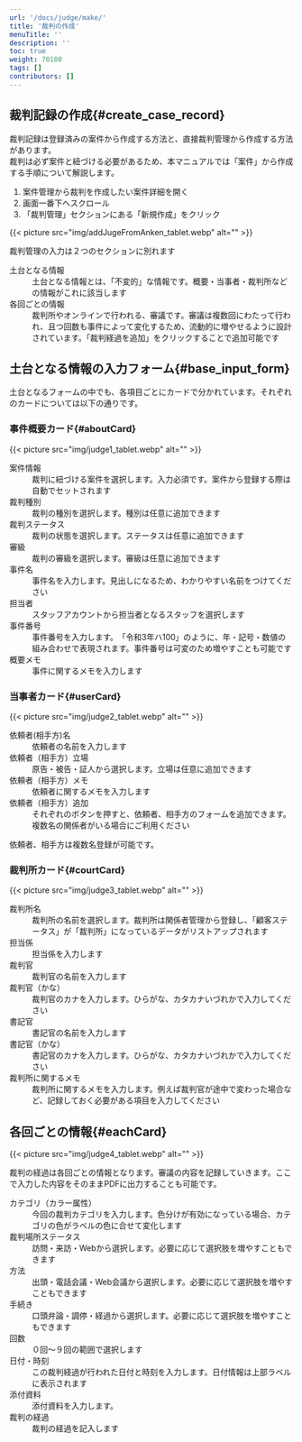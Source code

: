 ```yaml
---
url: '/docs/judge/make/'
title: '裁判の作成'
menuTitle: ''
description: ''
toc: true
weight: 70100
tags: []
contributors: []
---
```


## 裁判記録の作成{#create_case_record}

裁判記録は登録済みの案件から作成する方法と、直接裁判管理から作成する方法があります。  
裁判は必ず案件と紐づける必要があるため、本マニュアルでは「案件」から作成する手順について解説します。

1. 案件管理から裁判を作成したい案件詳細を開く
2. 画面一番下へスクロール
3. 「裁判管理」セクションにある「新規作成」をクリック

{{< picture src="img/addJugeFromAnken_tablet.webp" alt="" >}}

裁判管理の入力は２つのセクションに別れます

<dl class="basic">
<dt>土台となる情報</dt>
<dd>土台となる情報とは、「不変的」な情報です。概要・当事者・裁判所などの情報がこれに該当します</dd>
<dt>各回ごとの情報</dt>
<dd>裁判所やオンラインで行われる、審議です。審議は複数回にわたって行われ、且つ回数も事件によって変化するため、流動的に増やせるように設計されています。「裁判経過を追加」をクリックすることで追加可能です</dd>
</dl>

## 土台となる情報の入力フォーム{#base_input_form}

土台となるフォームの中でも、各項目ごとにカードで分かれています。それぞれのカードについては以下の通りです。

### 事件概要カード{#aboutCard}

{{< picture src="img/judge1_tablet.webp" alt="" >}}

<dl class="basic">
<dt>案件情報</dt>
<dd>裁判に紐づける案件を選択します。入力必須です。案件から登録する際は自動でセットされます</dd>
<dt>裁判種別</dt>
<dd>裁判の種別を選択します。種別は任意に追加できます</dd>
<dt>裁判ステータス</dt>
<dd>裁判の状態を選択します。ステータスは任意に追加できます</dd>
<dt>審級</dt>
<dd>裁判の審級を選択します。審級は任意に追加できます</dd>
<dt>事件名</dt>
<dd>事件名を入力します。見出しになるため、わかりやすい名前をつけてください</dd>
<dt>担当者</dt>
<dd>スタッフアカウントから担当者となるスタッフを選択します</dd>
<dt>事件番号</dt>
<dd>事件番号を入力します。　「令和3年ハ100」のように、年・記号・数値の組み合わせで表現されます。事件番号は可変のため増やすことも可能です</dd>
<dt>概要メモ</dt>
<dd>事件に関するメモを入力します</dd>
</dl>

### 当事者カード{#userCard}

{{< picture src="img/judge2_tablet.webp" alt="" >}}

<dl class="basic">
<dt>依頼者(相手方)名</dt>
<dd>依頼者の名前を入力します</dd>
<dt>依頼者（相手方）立場</dt>
<dd>原告・被告・証人から選択します。立場は任意に追加できます</dd>
<dt>依頼者（相手方）メモ</dt>
<dd>依頼者に関するメモを入力します</dd>
<dt>依頼者（相手方）追加</dt>
<dd>それぞれのボタンを押すと、依頼者、相手方のフォームを追加できます。複数名の関係者がいる場合にご利用ください</dd>
</dl>

依頼者、相手方は複数名登録が可能です。

### 裁判所カード{#courtCard}

{{< picture src="img/judge3_tablet.webp" alt="" >}}

<dl class="basic">
<dt>裁判所名</dt>
<dd>裁判所の名前を選択します。裁判所は関係者管理から登録し、「顧客ステータス」が「裁判所」になっているデータがリストアップされます</dd>
<dt>担当係</dt>
<dd>担当係を入力します</dd>
<dt>裁判官</dt>
<dd>裁判官の名前を入力します</dd>
<dt>裁判官（かな）</dt>
<dd>裁判官のカナを入力します。ひらがな、カタカナいづれかで入力してください</dd>
<dt>書記官</dt>
<dd>書記官の名前を入力します</dd>
<dt>書記官（かな）</dt>
<dd>書記官のカナを入力します。ひらがな、カタカナいづれかで入力してください</dd>
<dt>裁判所に関するメモ</dt>
<dd>裁判所に関するメモを入力します。例えば裁判官が途中で変わった場合など、記録しておく必要がある項目を入力してください</dd>
</dl>

## 各回ごとの情報{#eachCard}

{{< picture src="img/judge4_tablet.webp" alt="" >}}

裁判の経過は各回ごとの情報となります。審議の内容を記録していきます。ここで入力した内容をそのままPDFに出力することも可能です。

<dl class="basic">
<dt>カテゴリ（カラー属性）</dt>
<dd>今回の裁判カテゴリを入力します。色分けが有効になっている場合、カテゴリの色がラベルの色に合せて変化します</dd>
<dt>裁判場所ステータス</dt>
<dd>訪問・来訪・Webから選択します。必要に応じて選択肢を増やすこともできます</dd>
<dt>方法</dt>
<dd>出頭・電話会議・Web会議から選択します。必要に応じて選択肢を増やすこともできます</dd>
<dt>手続き</dt>
<dd>口頭弁論・調停・経過から選択します。必要に応じて選択肢を増やすこともできます</dd>
<dt>回数</dt>
<dd>０回〜９回の範囲で選択します</dd>
<dt>日付・時刻</dt>
<dd>この裁判経過が行われた日付と時刻を入力します。日付情報は上部ラベルに表示されます</dd>
<dt>添付資料</dt>
<dd>添付資料を入力します。</dd>
<dt>裁判の経過</dt>
<dd>裁判の経過を記入します</dd>
</dl>
